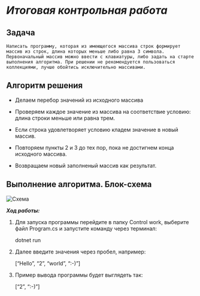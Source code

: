 # **_Итоговая контрольная работа_** #


## **Задача** ##

    Написать программу, которая из имеющегося массива строк формирует массив из строк, длина которых меньше либо равна 3 символа. Первоначальный массив можно ввести с клавиатуры, либо задать на старте выполнения алгоритма. При решении не рекомендуется пользоваться коллекциями, лучше обойтись исключительно массивами.

## **Алгоритм решения** ##

* Делаем перебор значений из исходного массива

* Проверяем каждое значение из массива на соответствие условию: длина строки меньше или равна трем.
* Если строка удовлетворяет условию кладем значение в новый массив.
* Повторяем пункты 2 и 3 до тех пор, пока не достигнем конца исходного массива.
* Возвращаем новый заполненый массив как результат.

## **Выполнение алгоритма. Блок-схема** ##

![Схема](block.jpg)

***Ход работы:***

1. Для запуска программы перейдите в папку Control work, выберите файл Program.cs и запустите команду через терминал:
    
    dotnet run

2. Далее введите значения через пробел, например:

    [“Hello”, “2”, “world”, “:-)”]

3. Пример вывода программы будет выглядеть так:

    [“2”, “:-)”]
